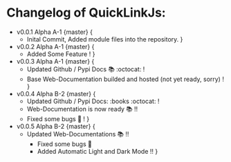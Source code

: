 # Changelog of QuickLinkJs:

- v0.0.1 Alpha A-1 {master} {
    - Inital Commit, Added module files into the repository.
}
- v0.0.2 Alpha A-1 {master} {
    - Added Some Feature !
}
- v0.0.3 Alpha A-1 {master} {
    - Updated Github / Pypi Docs :books: :octocat: !
    - Base Web-Documentation builded and hosted (not yet ready, sorry) !
}
- v0.0.4 Alpha B-2 {master} {
    - Updated Github / Pypi Docs: :books :octocat: !
    - Web-Documentation is now ready :books: !!
    - Fixed some bugs :bug: !
}
- v0.0.5 Alpha B-2 {master} {
    - Updated Web-Documentations :books: !!
        - Fixed some bugs :bug:
        - Added Automatic Light and Dark Mode !!
}